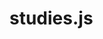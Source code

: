 studies.js
====

<!--
[![browser support](https://ci.testling.com/daikiueda/memo.png)
](https://ci.testling.com/daikiueda/memo)
-->